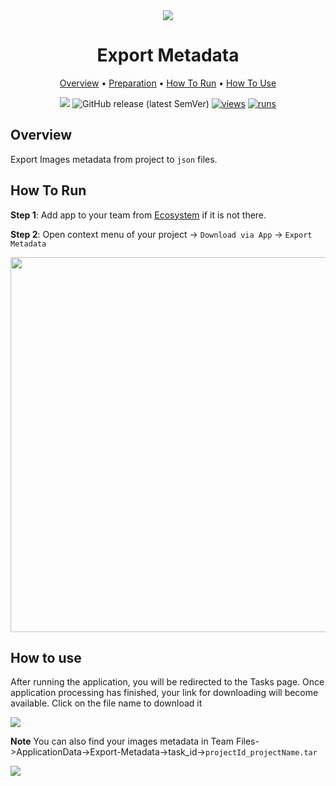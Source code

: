 <div align="center" markdown>
<img src="https://i.imgur.com/segnZCF.png"/>

# Export Metadata


<p align="center">
  <a href="#Overview">Overview</a> •
  <a href="#Preparation">Preparation</a> •
  <a href="#How-To-Run">How To Run</a> •
  <a href="#How-To-Use">How To Use</a>
</p>

[![](https://img.shields.io/badge/slack-chat-green.svg?logo=slack)](https://supervise.ly/slack)
![GitHub release (latest SemVer)](https://img.shields.io/github/v/release/supervisely-ecosystem/export-metadata)
[![views](https://app.supervise.ly/img/badges/views/supervisely-ecosystem/export-metadata.png)](https://supervise.ly)
[![runs](https://app.supervise.ly/img/badges/runs/supervisely-ecosystem/export-metadata.png)](https://supervise.ly)

</div>

## Overview

Export Images metadata from project to `json` files.


## How To Run 
**Step 1**: Add app to your team from [Ecosystem](https://ecosystem.supervise.ly/apps/export_metadata) if it is not there.

**Step 2**: Open context menu of your project -> `Download via App` -> `Export Metadata` 

<img src="https://i.imgur.com/4UfXnBy.png" width="600"/>


## How to use

After running the application, you will be redirected to the Tasks page. Once application processing has finished, your link for downloading will become available. Click on the file name to download it

<img src="https://i.imgur.com/utZ05Aj.png"/>

**Note** You can also find your images metadata in Team Files->ApplicationData->Export-Metadata->task_id->`projectId_projectName.tar`

<img src="https://i.imgur.com/eBado89.png"/>
